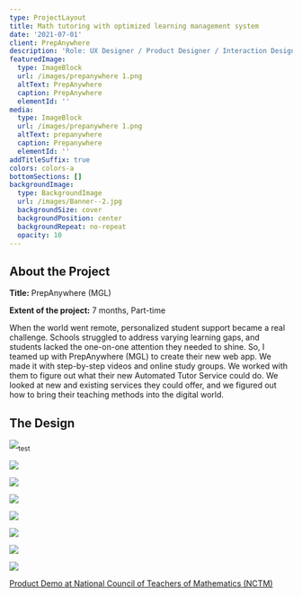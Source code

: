 ```yaml
---
type: ProjectLayout
title: Math tutoring with optimized learning management system
date: '2021-07-01'
client: PrepAnywhere
description: 'Role: UX Designer / Product Designer / Interaction Designer'
featuredImage:
  type: ImageBlock
  url: /images/prepanywhere 1.png
  altText: PrepAnywhere
  caption: PrepAnywhere
  elementId: ''
media:
  type: ImageBlock
  url: /images/prepanywhere 1.png
  altText: prepanywhere
  caption: Prepanywhere
  elementId: ''
addTitleSuffix: true
colors: colors-a
bottomSections: []
backgroundImage:
  type: BackgroundImage
  url: /images/Banner--2.jpg
  backgroundSize: cover
  backgroundPosition: center
  backgroundRepeat: no-repeat
  opacity: 10
---
```

## **About the Project**

**Title:** PrepAnywhere (MGL)

**Extent of the project:** 7 months, Part-time

When the world went remote, personalized student support became a real challenge. Schools struggled to address varying learning gaps, and students lacked the one-on-one attention they needed to shine. So, I teamed up with PrepAnywhere (MGL) to create their new web app. We made it with step-by-step videos and online study groups. We worked with them to figure out what their new Automated Tutor Service could do. We looked at new and existing services they could offer, and we figured out how to bring their teaching methods into the digital world.

## **The Design**

![](/images/flowimage.png)<sub>test</sub>

![](/images/image%20425.png)

![](/images/image%20426.png)

![](/images/image%20427.png)

![](/images/image%20428.png)

![](/images/Meet-Goov2.gif)

![](/images/Group%203842.png)

![](/images/Frame%203878.png)

[Product Demo at National Council of Teachers of Mathematics (NCTM)](https://www.linkedin.com/embed/feed/update/urn:li:share:6911353804147896320?collapsed=1)
